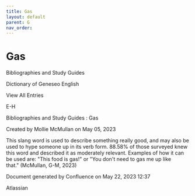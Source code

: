 ```yaml
---
title: Gas
layout: default
parent: G
nav_order:
---
```


# Gas

Bibliographies and Study Guides

Dictionary of Geneseo English

View All Entries

E-H

Bibliographies and Study Guides : Gas

Created by  Mollie McMullan on May 05, 2023

This slang word is used to describe something really good, and may also be used to hype someone up in its verb form. 88.58% of those surveyed knew this word and described it as moderately relevant. Examples of how it can be used are: &quot;This food is gas!&quot; or &quot;You don't need to gas me up like that.&quot; (McMullan, G-M, 2023)

Document generated by Confluence on May 22, 2023 12:37

Atlassian

